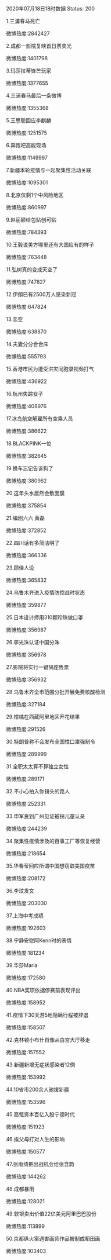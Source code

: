 2020年07月18日18时数据
Status: 200

1.三浦春马死亡

微博热度:2842427

2.成都一影院复映首日票卖光

微博热度:1401798

3.玛莎拉蒂锋芒玩家

微博热度:1377655

4.三浦春马最后一条微博

微博热度:1355368

5.王思聪回应李麒麟

微博热度:1251575

6.奔跑吧高能现场

微博热度:1149997

7.新疆本轮疫情与一起聚集性活动关联

微博热度:1095301

8.北京仅剩1个中风险地区

微博热度:860997

9.赵丽颖给包贴创可贴

微博热度:784393

10.王毅说美方哪里还有大国应有的样子

微博热度:763448

11.弘树真的变成天空了

微博热度:747827

12.伊朗已有2500万人感染新冠

微博热度:647824

13.恋空

微博热度:638870

14.夫妻分分合合床

微博热度:555793

15.香港市民为遭受洪灾同胞录视频打气

微博热度:436922

16.杭州失踪女子

微博热度:408976

17.冰岛航空解雇所有空乘人员

微博热度:386622

18.BLACKPINK一位

微博热度:382645

19.换车忘记告诉狗了

微博热度:380962

20.这年头水居然会敷面膜

微博热度:375854

21.编剧六六 黄磊

微博热度:372852

22.四川话有多简洁明了

微博热度:366336

23.顾佳人设

微博热度:365832

24.乌鲁木齐进入疫情防控战时状态

微博热度:359877

25.日本设计师用310颗珍珠做口罩

微博热度:356987

26.李光洙认证中国分洙

微博热度:356978

27.影院将实行一键隔座售票

微博热度:356932

28.乌鲁木齐全市范围分批开展免费核酸检测

微博热度:327184

29.柑橘在西藏阿里地区开花结果

微博热度:291526

30.特朗普称不会发布全国性口罩强制令

微博热度:289999

31.全职太太算不算独立女性

微博热度:289171

32.不小心拍入你镜头的路人

微博热度:252331

33.申军良到广州见证被拐儿童认亲

微博热度:244239

34.聚集性疫情涉及的百事工厂等恢复经营

微博热度:218654

35.华春莹回应所谓中国想窃取美国疫苗

微博热度:208172

36.李玟发文

微博热度:203030

37.上海中考成绩

微博热度:192603

38.宁静安慰阿Kenn时的表情

微博热度:181234

39.华莎Maria

微博热度:172580

40.NBA奖项依据停赛前表现评出

微博热度:158952

41.疫情下30天游5地隐瞒行程被辞退

微博热度:158507

42.克林顿小布什肖像从白宫大厅移走

微博热度:157552

43.新疆新增无症状感染者12例

微博热度:153992

44.10省市200余人驰援新疆

微博热度:153596

45.高瓴资本百亿入股宁德时代

微博热度:151923

46.挨父母打对人生的影响

微博热度:150577

47.张雨绮把出战机会给张含韵

微博热度:144262

48.成都暴雨

微博热度:128021

49.软银卖出价值22亿美元阿里巴巴股份

微博热度:113899

50.京都纵火案遇害画师作品被制成稻田画

微博热度:103403

